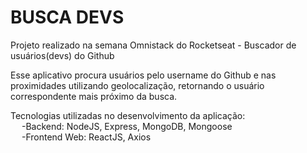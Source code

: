 # BUSCA DEVS

Projeto realizado na semana Omnistack do Rocketseat - Buscador de usuários(devs) do Github

Esse aplicativo procura usuários pelo username do Github e nas proximidades utilizando geolocalização, retornando o usuário correspondente mais próximo da busca.

Tecnologias utilizadas no desenvolvimento da aplicação: <br>
&emsp; -Backend: NodeJS, Express, MongoDB, Mongoose <br>
&emsp; -Frontend Web: ReactJS, Axios<br>
